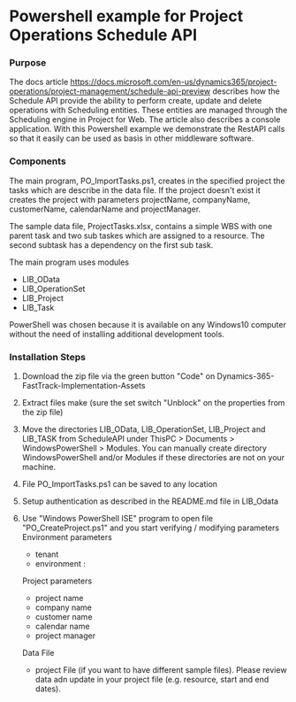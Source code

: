 # Powershell example for Project Operations Schedule API

### Purpose
The docs article https://docs.microsoft.com/en-us/dynamics365/project-operations/project-management/schedule-api-preview describes how the Schedule API provide the ability to perform create, update and delete operations with Scheduling entities. These entities are managed through the Scheduling engine in Project for Web. 
The article also describes a console application.
With this Powershell example we demonstrate the RestAPI calls so that it easily can be used as basis in other middleware software. 

### Components
The main program, PO_ImportTasks.ps1, creates in the specified project the tasks which are describe in the data file. If the project doesn't exist it creates the project with parameters projectName, companyName, customerName, calendarName and projectManager.

The sample data file, ProjectTasks.xlsx, contains a simple WBS with one parent task and two sub taskes which are assigned to a resource. The second subtask has a dependency on the first sub task. 

The main program uses modules 
  * LIB_OData
  * LIB_OperationSet
  * LIB_Project
  * LIB_Task

PowerShell was chosen because it is available on any Windows10 computer without the need of installing additional development tools.

### Installation Steps

1) Download the zip file via the green button "Code" on Dynamics-365-FastTrack-Implementation-Assets
2) Extract files make (sure the set switch "Unblock" on the properties from the zip file)
3) Move the directories LIB_OData, LIB_OperationSet, LIB_Project and LIB_TASK from ScheduleAPI under ThisPC > Documents > WindowsPowerShell > Modules. You can manually create directory WindowsPowerShell and/or Modules if these directories are not on your machine.
4) File PO_ImportTasks.ps1 can be saved to any location
5) Setup authentication as described in the README.md file in LIB_Odata
6) Use "Windows PowerShell ISE" program to open file "PO_CreateProject.ps1" and you start verifying / modifying parameters 
   Environment parameters
    * tenant
    * environment : 

   Project parameters
    * project name
    * company name
    * customer name 
    * calendar name
    * project manager
   
   Data File 
    * project File (if you want to have different sample files). Please review data adn update in your project file (e.g. resource, start and end dates).
